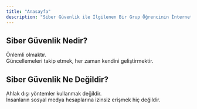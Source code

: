 ```yaml
---
title: "Anasayfa"
description: "Siber Güvenlik ile İlgilenen Bir Grup Öğrencinin İnternet Sitesi"
---
```


## Siber Güvenlik Nedir?
Önlemli olmaktır.  
Güncellemeleri takip etmek, her zaman kendini geliştirmektir.  


## Siber Güvenlik Ne Değildir?
Ahlak dışı yöntemler kullanmak değildir.  
İnsanların sosyal medya hesaplarına izinsiz erişmek hiç değildir.

